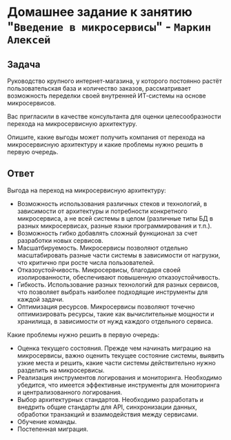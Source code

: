 # Домашнее задание к занятию "`Введение в микросервисы`" - `Маркин Алексей`

## Задача

Руководство крупного интернет-магазина, у которого постоянно растёт пользовательская база и количество заказов, рассматривает возможность переделки своей внутренней   ИТ-системы на основе микросервисов. 

Вас пригласили в качестве консультанта для оценки целесообразности перехода на микросервисную архитектуру. 

Опишите, какие выгоды может получить компания от перехода на микросервисную архитектуру и какие проблемы нужно решить в первую очередь.

## Ответ

Выгода на переход на микросервисную архитектуру:
- Возможность использования различных стеков и технологий, в зависимости от архитектуры и потребности конкретного микросервиса, а не всей системы в целом (различные типы БД в разных микросервисах, разные языки программирования и т.п.).
- Возможность гибко добавлять сложный функционал за счет разработки новых сервисов.
- Масшатбируемость. Микросервисы позволяют отдельно масштабировать разные части системы в зависимости от нагрузки, что критично при росте числа пользователей.
- Отказоустойчивость. Микросервисы, благодаря своей изолированности, обеспечивают повышенную отказоустойчивость.
- Гибкость. Использование разных технологий для разных сервисов, что позволяет выбрать наиболее подходящие инструменты для каждой задачи.
- Оптимизация ресурсов. Микросервисы позволяют точечно оптимизировать ресурсы, такие как вычислительные мощности и хранилища, в зависимости от нужд каждого отдельного сервиса.

Какие проблемы нужно решить в первую очередь:
- Оценка текущего состояния. Прежде чем начинать миграцию на микросервисы, важно оценить текущее состояние системы, выявить узкие места и решить, какие части системы действительно нужно разделить на микросервисы.
- Реализация инструментов логирования и мониторинга. Необходимо убедится, что имеется эффективные инструменты для мониторинга и централизованного логирования.
- Выбор архитектурных стандартов. Необходимо разработать и внедрить общие стандарты для API, синхронизации данных, обработки транзакций и взаимодействия между сервисами.
- Обучение команды.
- Постепенная миграция.